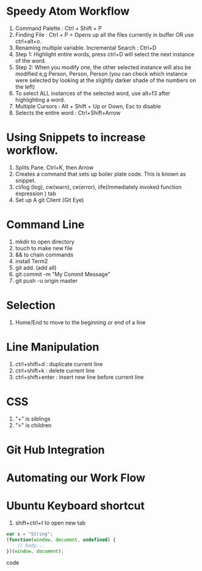 # Speedy Atom Workflow
1. Command Palette : Ctrl + Shift + P
2. Finding File : Ctrl + P = Opens up all the files currently in buffer OR use ctrl+alt+o.
3. Renaming multiple variable. Incremental Search : Ctrl+D
4. Step 1: Highlight entire words, press ctrl+D will select the next instance of the word.
5. Step 2: When you modify one, the other selected instance will also be modified e,g Person, Person, Person (you can check which instance were selected by looking at the slightly darker shade of the numbers on the left)
6. To select ALL instances of the selected word, use alt+f3 after highlighting a word.
7. Multiple Cursors : Alt + Shift + Up or Down, Esc to disable
8. Selects the entire word : Ctrl+Shift+Arrow

# Using Snippets to increase workflow.
1. Splits Pane. Ctrl+K, then Arrow
2. Creates a command that sets up boiler plate code. This is known as snippet.
3. cl/log (log), cw(warn), ce(error), iife(Immediately invoked function expression ) tab
4. Set up A git Client (Git Eye)

# Command Line
1. mkdir to open directory
2. touch to make new file
3. && to chain commands
4. install Term2
5. git add. (add all)
6. git commit -m "My Commit Message"
7. git push -u origin master

# Selection
1. Home/End to move to the beginning or  end of a line


# Line Manipulation
1. ctrl+shift+d : duplicate current line
2. ctrl+shift+k : delete current line
3. ctrl+shift+enter : insert new line before current line

# CSS
1. "+" is siblings
2. ">" is children
# Git Hub Integration

# Automating our Work Flow

# Ubuntu Keyboard shortcut
1. shift+ctrl+t to open new tab

```javascript
var s = "String";
(function(window, document, undefined) {
    // body...
})(window, document);
```
code
